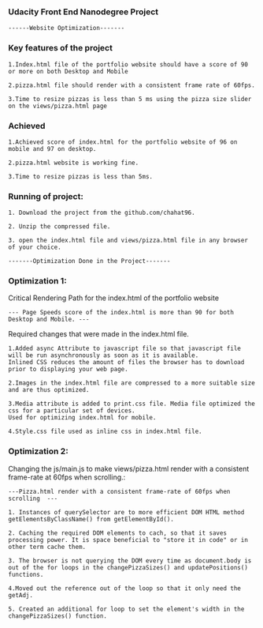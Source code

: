 ### Udacity Front End Nanodegree Project

	------Website Optimization-------

### Key features of the project
	1.Index.html file of the portfolio website should have a score of 90 or more on both Desktop and Mobile
	
	2.pizza.html file should render with a consistent frame rate of 60fps.
	
	3.Time to resize pizzas is less than 5 ms using the pizza size slider on the views/pizza.html page 

### Achieved 
	1.Achieved score of index.html for the portfolio website of 96 on mobile and 97 on desktop.
	
	2.pizza.html website is working fine.
	
	3.Time to resize pizzas is less than 5ms.

### Running of project:

	1. Download the project from the github.com/chahat96.
	
	2. Unzip the compressed file.
	
	3. open the index.html file and views/pizza.html file in any browser of your choice.

	-------Optimization Done in the Project-------

### Optimization 1: 

Critical Rendering Path for the index.html of the portfolio website 

	--- Page Speeds score of the index.html is more than 90 for both Desktop and Mobile. ---

Required changes that were made in the index.html file.

	1.Added async Attribute to javascript file so that javascript file will be run asynchronously as soon as it is available. 
	Inlined CSS reduces the amount of files the browser has to download prior to displaying your web page.
	
	2.Images in the index.html file are compressed to a more suitable size and are thus optimized.
	
	3.Media attribute is added to print.css file. Media file optimized the css for a particular set of devices.
	Used for optimizing index.html for mobile.

	4.Style.css file used as inline css in index.html file.

	


### Optimization 2:

Changing the js/main.js to make views/pizza.html render with a consistent frame-rate at 60fps when scrolling.:

	---Pizza.html render with a consistent frame-rate of 60fps when scrolling  ---
	
	1. Instances of querySelector are to more efficient DOM HTML method getElementsByClassName() from getElementById().
	
	2. Caching the required DOM elements to cach, so that it saves processing power. It is space beneficial to "store it in code" or in other term cache them.
	
	3. The browser is not querying the DOM every time as document.body is out of the for loops in the changePizzaSizes() and updatePositions() functions. 

	4.Moved out the reference out of the loop so that it only need the getAdj.
	
	5. Created an additional for loop to set the element's width in the changePizzaSizes() function.